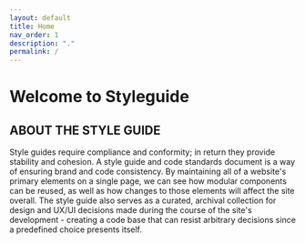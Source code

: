 ```yaml
---
layout: default
title: Home
nav_order: 1
description: "."
permalink: /
---
```


# Welcome to Styleguide

## ABOUT THE STYLE GUIDE
Style guides require compliance and conformity; in return they provide stability and cohesion. A style guide and code standards document is a way of ensuring brand and code consistency. By maintaining all of a website's primary elements on a single page, we can see how modular components can be reused, as well as how changes to those elements will affect the site overall. The style guide also serves as a curated, archival collection for design and UX/UI decisions made during the course of the site's development - creating a code base that can resist arbitrary decisions since a predefined choice presents itself.



